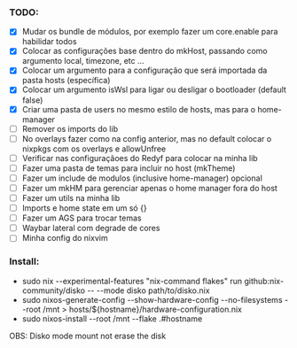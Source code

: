 ### TODO:

- [x] Mudar os bundle de módulos, por exemplo fazer um core.enable para habilidar todos
- [x] Colocar as configurações base dentro do mkHost, passando como argumento local, timezone, etc ...
- [x] Colocar um argumento para a configuração que será importada da pasta hosts (específica)
- [x] Colocar um argumento isWsl para ligar ou desligar o bootloader (default false)
- [X] Criar uma pasta de users no mesmo estilo de hosts, mas para o home-manager
- [ ] Remover os imports do lib
- [ ] No overlays fazer como na config anterior, mas no default colocar o nixpkgs com os overlays e allowUnfree
- [ ] Verificar nas configuraçãoes do Redyf para colocar na minha lib
- [ ] Fazer uma pasta de temas para incluir no host (mkTheme)
- [ ] Fazer um include de modulos (inclusive home-manager) opcional
- [ ] Fazer um mkHM para gerenciar apenas o home manager fora do host
- [ ] Fazer um utils na minha lib
- [ ] Imports e home state em um só {}
- [ ] Fazer um AGS para trocar temas
- [ ] Waybar lateral com degrade de cores
- [ ] Minha config do nixvim

### Install:

- sudo nix --experimental-features "nix-command flakes" run github:nix-community/disko -- --mode disko path/to/disko.nix
- sudo nixos-generate-config --show-hardware-config --no-filesystems --root /mnt > hosts/${hostname}/hardware-configuration.nix
- sudo nixos-install --root /mnt --flake .#hostname

OBS: Disko mode mount not erase the disk
